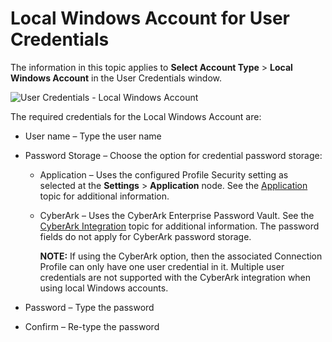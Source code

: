 # Local Windows Account for User Credentials

The information in this topic applies to **Select Account Type** > **Local Windows Account** in the
User Credentials window.

![User Credentials - Local Windows Account](/img/product_docs/accessanalyzer/admin/settings/connection/profile/localwindowsaccount.webp)

The required credentials for the Local Windows Account are:

- User name – Type the user name
- Password Storage – Choose the option for credential password storage:

  - Application – Uses the configured Profile Security setting as selected at the **Settings** >
    **Application** node. See the [Application](/docs/accessanalyzer/12.0/administration/settings/application/overview.md) topic for
    additional information.
  - CyberArk – Uses the CyberArk Enterprise Password Vault. See the
    [CyberArk Integration](/docs/accessanalyzer/12.0/administration/settings/connection/cyberark-integration.md) topic for additional information. The
    password fields do not apply for CyberArk password storage.

    **NOTE:** If using the CyberArk option, then the associated Connection Profile can only have
    one user credential in it. Multiple user credentials are not supported with the CyberArk
    integration when using local Windows accounts.

- Password – Type the password
- Confirm – Re-type the password
